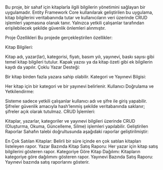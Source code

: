 Bu proje, bir sahaf için kitaplarla ilgili bilgilerin yönetimini sağlayan bir uygulamadır. Entity Framework Core kullanılarak geliştirilen bu uygulama, kitap bilgilerini veritabanında tutar ve kullanıcıların veri üzerinde CRUD işlemleri yapmasına olanak tanır. Yalnızca yetkili çalışanlar tarafından erişilebilecek şekilde güvenlik önlemleri alınmıştır.

Proje Özellikleri
Bu projede gerçekleştirilen özellikler:

Kitap Bilgileri:

Kitap adı, yazar(lar), kategorisi, fiyatı, basım yılı, yayınevi, baskı sayısı gibi temel kitap bilgileri tutulur.
Kapak yazısı ya da kitap özeti gibi ek bilgilerin kaydı da yapılır.
Çoklu Yazar Desteği:

Bir kitap birden fazla yazara sahip olabilir.
Kategori ve Yayınevi Bilgisi:

Her kitap için bir kategori ve bir yayınevi belirlenir.
Kullanıcı Doğrulama ve Yetkilendirme:

Sisteme sadece yetkili çalışanlar kullanıcı adı ve şifre ile giriş yapabilir.
Şifreler güvenlik amacıyla hash’lenmiş şekilde veritabanında saklanır; şifreler açık olarak tutulmaz.
CRUD İşlemleri:

Kitaplar, yazarlar, kategoriler ve yayınevi bilgileri üzerinde CRUD (Oluşturma, Okuma, Güncelleme, Silme) işlemleri yapılabilir.
Geliştirilen Raporlar
Sahafın talebi doğrultusunda aşağıdaki raporlar geliştirilmiştir:

En Çok Satılan Kitaplar: Belirli bir süre içinde en çok satılan kitapları listeleyen rapor.
Yazar Bazında Kitap Satış Raporu: Her yazar için kitap satış bilgilerini gösteren rapor.
Kategoriye Göre Kitap Dağılımı: Kitapların kategoriye göre dağılımını gösteren rapor.
Yayınevi Bazında Satış Raporu: Yayınevi bazında satış raporlarını gösterir.
